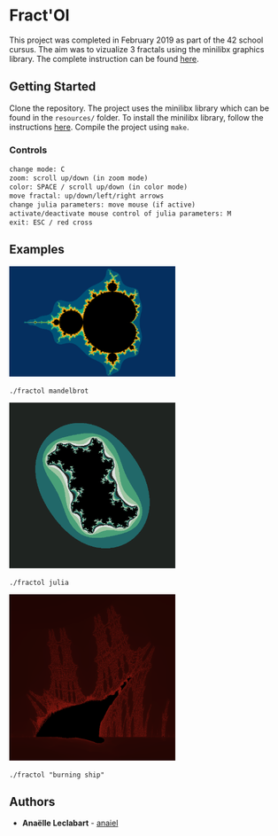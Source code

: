 # Fract'Ol

This project was completed in February 2019 as part of the 42 school cursus. The aim was to vizualize 3 fractals using the minilibx graphics library. The complete instruction can be found [here](https://github.com/miniponps/42-Fractol/blob/master/fract_ol.pdf).

## Getting Started

Clone the repository. The project uses the minilibx library which can be found in the `resources/` folder. To install the minilibx library, follow the instructions [here](https://github.com/pbondoer/MinilibX).
Compile the project using `make`.

### Controls

```
change mode: C
zoom: scroll up/down (in zoom mode)
color: SPACE / scroll up/down (in color mode)
move fractal: up/down/left/right arrows
change julia parameters: move mouse (if active)
activate/deactivate mouse control of julia parameters: M
exit: ESC / red cross
```

## Examples

<img src="https://github.com/anaiel/fractol/blob/master/fractals/Mandelbrot.png?raw=true" alt="Mandelbrot" width="300"/>

```
./fractol mandelbrot
```

<img src="https://github.com/anaiel/fractol/blob/master/fractals/Julia.png?raw=true" alt="Julia" width="300"/>

```
./fractol julia
```

<img src="https://raw.githubusercontent.com/anaiel/fractol/master/fractals/Burning%20ship.png" alt="Burning ship" width="300"/>

```
./fractol "burning ship"
```

## Authors

* **Anaëlle Leclabart** - [anaiel](https://github.com/anaiel)
